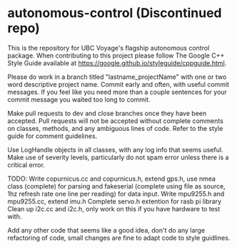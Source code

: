 # autonomous-control (Discontinued repo)

This is the repository for UBC Voyage's flagship autonomous control package.
When contributing to this project please follow The Google C++ Style Guide
available at https://google.github.io/styleguide/cppguide.html.

Please do work in a branch titled "lastname_projectName" with one or two word
descriptive project name. Commit early and often, with useful commit messages.
If you feel like you need more than a couple sentences for your commit
message you waited too long to commit.

Make pull requests to dev and close branches once they have been accepted.
Pull requests will not be accepted without complete comments on classes,
methods, and any ambiguous lines of code. Refer to the style guide for comment
guidelines.

Use LogHandle objects in all classes, with any log info that seems useful.
Make use of severity levels, particularly do not spam error unless there is a
critical error.

TODO:
Write copurnicus.cc and copurnicus.h, extend gps.h,
use nmea class (complete) for parsing and fakeserial (complete using file as
source, 1hz refresh rate one line per reading) for data input.
Write mpu9255.h and mpu9255.cc, extend imu.h
Complete servo.h extention for rasb pi library
Clean up i2c.cc and i2c.h, only work on this if you have hardware to test with.

Add any other code that seems like a good idea, don't do any large refactoring
of code, small changes are fine to adapt code to style guidlines.
